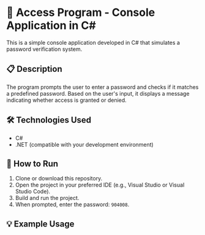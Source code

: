 # 🔐 Access Program - Console Application in C#

This is a simple console application developed in C# that simulates a password verification system.

## 📋 Description

The program prompts the user to enter a password and checks if it matches a predefined password. Based on the user's input, it displays a message indicating whether access is granted or denied.

## 🛠️ Technologies Used

- C#
- .NET (compatible with your development environment)

## 🚀 How to Run

1. Clone or download this repository.
2. Open the project in your preferred IDE (e.g., Visual Studio or Visual Studio Code).
3. Build and run the project.
4. When prompted, enter the password: `904008`.

## 💡 Example Usage

